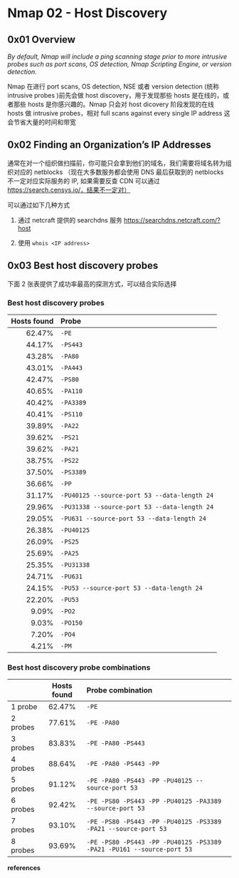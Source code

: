 # Nmap 02 - Host Discovery

## 0x01 Overview

*By default, Nmap will include a ping scanning stage prior to more intrusive probes such as port scans, OS detection, Nmap Scripting Engine, or version detection.*

Nmap 在进行 port scans, OS detection, NSE 或者 version detection (统称 intrusive probes )前先会做 host discovery，用于发现那些 hosts 是在线的，或者那些 hosts 是你感兴趣的。Nmap 只会对 host dicovery 阶段发现的在线 hosts 做 intrusive probes，相对 full scans against every single IP address 这会节省大量的时间和带宽

## 0x02 Finding an Organization’s IP Addresses

通常在对一个组织做扫描前，你可能只会拿到他们的域名，我们需要将域名转为组织对应的 netblocks （现在大多数服务都会使用 DNS 最后获取到的 netblocks 不一定对应实际服务的 IP, 如果需要反查 CDN 可以通过 https://search.censys.io/，结果不一定对）

可以通过如下几种方式

1. 通过 netcraft 提供的 searchdns 服务 https://searchdns.netcraft.com/?host

2. 使用 `whois <IP address>`


## 0x03 Best host discovery probes

下面 2 张表提供了成功率最高的探测方式，可以结合实际选择

### Best host discovery probes

| Hosts found | Probe                                        |
| ----------: | :------------------------------------------- |
|      62.47% | `-PE`                                        |
|      44.17% | `-PS443`                                     |
|      43.28% | `-PA80`                                      |
|      43.01% | `-PA443`                                     |
|      42.47% | `-PS80`                                      |
|      40.65% | `-PA110`                                     |
|      40.42% | `-PA3389`                                    |
|      40.41% | `-PS110`                                     |
|      39.89% | `-PA22`                                      |
|      39.62% | `-PS21`                                      |
|      39.62% | `-PA21`                                      |
|      38.75% | `-PS22`                                      |
|      37.50% | `-PS3389`                                    |
|      36.66% | `-PP`                                        |
|      31.17% | `-PU40125 --source-port 53 --data-length 24` |
|      29.96% | `-PU31338 --source-port 53 --data-length 24` |
|      29.05% | `-PU631 --source-port 53 --data-length 24`   |
|      26.38% | `-PU40125`                                   |
|      26.09% | `-PS25`                                      |
|      25.69% | `-PA25`                                      |
|      25.35% | `-PU31338`                                   |
|      24.71% | `-PU631`                                     |
|      24.15% | `-PU53 --source-port 53 --data-length 24`    |
|      22.20% | `-PU53`                                      |
|       9.09% | `-PO2`                                       |
|       9.03% | `-PO150`                                     |
|       7.20% | `-PO4`                                       |
|       4.21% | `-PM`                                        |

### Best host discovery probe combinations

|          | Hosts found | Probe combination                                            |
| :------- | :---------: | :----------------------------------------------------------- |
| 1 probe  |   62.47%    | `-PE`                                                        |
| 2 probes |   77.61%    | `-PE -PA80`                                                  |
| 3 probes |   83.83%    | `-PE -PA80 -PS443`                                           |
| 4 probes |   88.64%    | `-PE -PA80 -PS443 -PP`                                       |
| 5 probes |   91.12%    | `-PE -PA80 -PS443 -PP -PU40125 --source-port 53`             |
| 6 probes |   92.42%    | `-PE -PS80 -PS443 -PP -PU40125 -PA3389 --source-port 53`     |
| 7 probes |   93.10%    | `-PE -PS80 -PS443 -PP -PU40125 -PS3389 -PA21 --source-port 53` |
| 8 probes |   93.69%    | `-PE -PS80 -PS443 -PP -PU40125 -PS3389 -PA21 -PU161 --source-port 53` |

**references**

[^1]:https://nmap.org/book/host-discovery.html